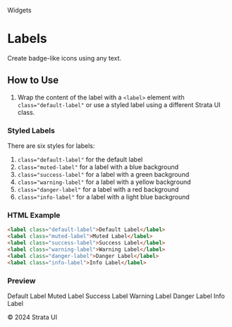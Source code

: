 <p class="section-text">Widgets</p>

# Labels

Create badge-like icons using any text.

## How to Use

1. Wrap the content of the label with a `<label>` element with `class="default-label"` or use a styled label using a different Strata UI class.

### Styled Labels

There are six styles for labels:

1. `class="default-label"` for the default label
2. `class="muted-label"` for a label with a blue background
3. `class="success-label"` for a label with a green background
4. `class="warning-label"` for a label with a yellow background
5. `class="danger-label"` for a label with a red background
6. `class="info-label"` for a label with a light blue background

### HTML Example

```html
<label class="default-label">Default Label</label>
<label class="muted-label">Muted Label</label>
<label class="success-label">Success Label</label>
<label class="warning-label">Warning Label</label>
<label class="danger-label">Danger Label</label>
<label class="info-label">Info Label</label>
```

### Preview

<div class="example-container">
<label class="default-label">Default Label</label>
<label class="muted-label">Muted Label</label>
<label class="success-label">Success Label</label>
<label class="warning-label">Warning Label</label>
<label class="danger-label">Danger Label</label>
<label class="info-label">Info Label</label>
</div>

<div class="footer">
  <p>&copy; 2024 Strata UI</p>
</div>
